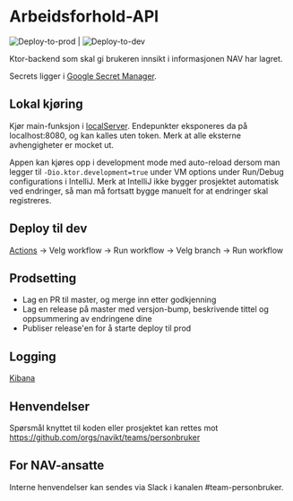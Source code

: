 # Arbeidsforhold-API

![Deploy-to-prod](https://github.com/navikt/arbeidsforhold-api/workflows/Deploy-to-prod/badge.svg) | ![Deploy-to-dev](https://github.com/navikt/arbeidsforhold-api/workflows/Deploy-to-dev/badge.svg)

Ktor-backend som skal gi brukeren innsikt i informasjonen NAV har lagret.

Secrets ligger i [Google Secret Manager](https://doc.nais.io/security/secrets/google-secrets-manager/).

## Lokal kjøring

Kjør main-funksjon i [localServer](src/test/kotlin/no/nav/arbeidsforhold/localServer.kt). Endepunkter eksponeres da på localhost:8080, og kan kalles uten token. Merk at alle eksterne avhengigheter er mocket ut.

Appen kan kjøres opp i development mode med auto-reload dersom man legger til `-Dio.ktor.development=true` under VM options under Run/Debug configurations i IntelliJ. Merk at IntelliJ ikke bygger prosjektet automatisk ved endringer, så man må fortsatt bygge manuelt for at endringer skal registreres.

## Deploy til dev

[Actions](https://github.com/navikt/arbeidsforhold-api/actions) -> Velg workflow -> Run workflow -> Velg branch -> Run workflow

## Prodsetting

-   Lag en PR til master, og merge inn etter godkjenning
-   Lag en release på master med versjon-bump, beskrivende tittel og oppsummering av endringene dine
-   Publiser release'en for å starte deploy til prod

## Logging

[Kibana](https://logs.adeo.no/app/discover#/view/87c02390-2770-11ed-9b1a-4723a5e7a9db)

## Henvendelser

Spørsmål knyttet til koden eller prosjektet kan rettes mot https://github.com/orgs/navikt/teams/personbruker

## For NAV-ansatte

Interne henvendelser kan sendes via Slack i kanalen #team-personbruker.